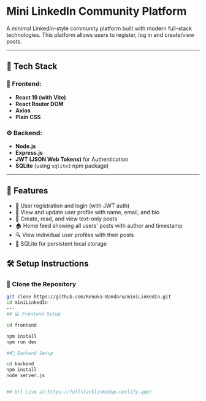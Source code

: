 # Mini LinkedIn Community Platform

A minimal LinkedIn-style community platform built with modern full-stack technologies. This platform allows users to register, log in and create/view posts.

---

## 🚀 Tech Stack

### 🔧 Frontend:
- **React 19 (with Vite)**
- **React Router DOM**
- **Axios**
- **Plain CSS** 

### ⚙️ Backend:
- **Node.js**
- **Express.js**
- **JWT (JSON Web Tokens)** for Authentication
- **SQLite** (using `sqlite3` npm package)

---

## 🚀 Features

- 🔐 User registration and login (with JWT auth)
- 👤 View and update user profile with name, email, and bio
- 📝 Create, read, and view text-only posts
- 🏠 Home feed showing all users' posts with author and timestamp
- 🔍 View individual user profiles with their posts
- 💾 SQLite for persistent local storage


## 🛠️ Setup Instructions

### 📁 Clone the Repository
```bash
git clone https://github.com/Renuka-Bandaru/miniLinkedIn.git
cd miniLinkedIn
---
## 💻 Frontend Setup

cd frontend

npm install
npm run dev

##🔌 Backend Setup

cd backend
npm install
node server.js


## Url Live at:https://fullstacklinkedup.netlify.app/
